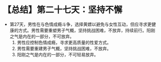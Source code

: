 # 【总结】第二十七天：坚持不懈

-   第27天，男性在与色情成瘾斗争，选择黄嫖以避免与女性互动，但应寻求更健康的方式。男性需要重塑男子气概，坚持挑战困难，不放弃，持续前行。阳刚之气是内在的一部分，不可放弃。
    1.  男性应控制色情成瘾，寻求更高质量的性爱方式。
    2.  男性需要重建男子气概，坚持挑战困难，不放弃。
    3.  阳刚之气是内在的一部分，不可轻易放弃。